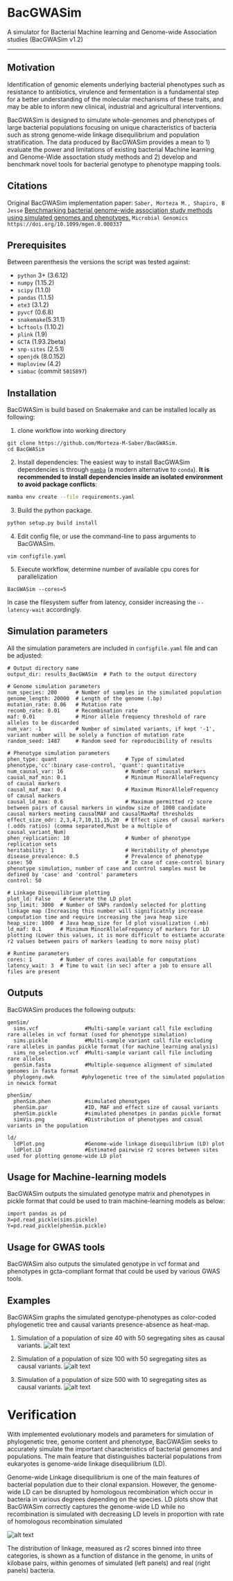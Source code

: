# BacGWASim

A simulator for Bacterial Machine learning and Genome-wide Association studies (BacGWASim v1.2)

---

## Motivation

Identification of genomic elements underlying bacterial phenotypes such as resistance to antibiotics, virulence and fermentation is a fundamental step for a better understanding of the molecular mechanisms of these traits, and may be able to inform new clinical, industrial and agricultural interventions.

BacGWASim is designed to simulate whole-genomes and phenotypes of large bacterial populations focusing on unique characteristics of bacteria such as strong genome-wide linkage disequilibrium and population stratification. The data produced by BacGWASim provides a mean to 1) evaluate the power and limitations of existing bacterial Machine learning and Genome-Wide assoctation study methods and 2) develop and benchmark novel tools for bacterial genotype to phenotype mapping tools.

## Citations

Original BacGWASim implementation paper: `Saber, Morteza M., Shapiro, B Jesse` [Benchmarking bacterial genome-wide association study methods using simulated genomes and phenotypes.](https://www.microbiologyresearch.org/content/journal/mgen/10.1099/mgen.0.000337#tab2) `Microbial Genomics https://doi.org/10.1099/mgen.0.000337`

## Prerequisites

Between parenthesis the versions the script was tested against:

- `python` 3+ (3.6.12)
- `numpy` (1.15.2)
- `scipy` (1.1.0)
- `pandas` (1.1.5)
- `ete3` (3.1.2)
- `pyvcf` (0.6.8)
- `snakemake`(5.31.1)
- `bcftools` (1.10.2)
- `plink` (1.9)
- `GCTA` (1.93.2beta)
- `snp-sites` (2.5.1)
- `openjdk` (8.0.152)
- `Haploview` (4.2)
- `simbac` (commit `5015897`)

## Installation

BacGWASim is build based on Snakemake and can be installed locally as following:

1.  clone workflow into working directory

```
git clone https://github.com/Morteza-M-Saber/BacGWASim.
cd BacGWASim
```

2. Install dependencies:
   The easiest way to install BacGWASim dependencies is through [`mamba`](https://github.com/mamba-org/mamba) (a modern alternative to `conda`). **It is recommended to install dependencies inside an isolated environment to avoid package conflicts**:

```bash
mamba env create --file requirements.yaml
```

3. Build the python package.

```bash
python setup.py build install
```

4. Edit config file, or use the command-line to pass arguments to BacGWASim.

```
vim configfile.yaml
```

5. Execute workflow, determine number of available cpu cores for parallelization

```
BacGWASim --cores=5
```

In case the filesystem suffer from latency, consider increasing the `--latency-wait` accordingly.

## Simulation parameters

All the simulation parameters are included in `configfile.yaml` file and can be adjusted:

```
# Output directory name
output_dir: results_BacGWASim  # Path to the output directory

# Genome simulation parameters
num_species: 200      # Number of samples in the simulated population
genome_length: 20000  # Length of the genome (.bp)
mutation_rate: 0.06   # Mutation rate
recomb_rate: 0.01     # Recombination rate
maf: 0.01             # Minor allele frequency threshold of rare alleles to be discarded
num_var: -1           # Number of simulated variants, if kept '-1', variant number will be solely a function of mutation rate
random_seed: 1487     # Random seed for reproducibility of results

# Phenotype simulation parameters
phen_type: quant                      # Type of simulated phenotype,'cc':binary case-control, 'quant': quantitative
num_causal_var: 16                    # Number of causal markers
causal_maf_min: 0.1                   # Minimum MinorAlleleFrequency of causal markers
causal_maf_max: 0.4                   # Maximum MinorAlleleFrequency of causal markers
causal_ld_max: 0.6                    # Maximum permitted r2 score between pairs of causal markers in window size of 1000 candidate causal markers meeting causalMAF and causalMaxMaf thresholds
effect_size_odr: 2,3,4,7,10,11,15,20  # Effect sizes of causal markers (.odds ratios) (comma separated,Must be a multiple of causal_variant_Num)
phen_replication: 10                  # Number of phenotype replication sets
heritability: 1                       # Heritability of phenotype
disease_prevalence: 0.5               # Prevalence of phenotype
case: 50                              # In case of case-control binary phenotype simulation, number of case and control samples must be defined by 'case' and 'control' parameters
control: 50

# Linkage Disequilibrium plotting
plot_ld: False    # Generate the LD plot
snp_limit: 3000  # Number of SNPs randomly selected for plotting linkage map (Increasing this number will significatnly increase computation time and require increasing the java heap size
heap_size: 1000  # Java heap_size for ld plot visualization (.mb)
ld_maf: 0.1      # Minimum MinorAlleleFrequency of markers for LD plotting (Lower this values, it is more difficult to estiamte accurate r2 values between pairs of markers leading to more noisy plot)

# Runtime parameters
cores: 1         # Number of cores available for computations
latency_wait: 3  # Time to wait (in sec) after a job to ensure all files are present
```

## Outputs

BacGWASim produces the following outputs:

```
genSim/
  sims.vcf               #Multi-sample variant call file excluding rare alleles in vcf format (used for phenotype simulation)
  sims.pickle            #Multi-sample variant call file excluding rare alleles in pandas pickle format (for machine learning analysis)
  sims_no_selection.vcf  #Multi-sample variant call file including rare alleles
  genSim.fasta           #Multiple-sequence alignment of simulated genomes in fasta format
  phylogeny.nwk         #phylogenetic tree of the simulated population in newick format

phenSim/
  phenSim.phen           #simulated phenotypes
  phenSim.par            #ID, MAF and effect size of causal variants
  phenSim.pickle         #simulated phenotpes in pandas pickle format
  simVis.png             #Distribution of phenotypes and casual variants in the population

ld/
  ldPlot.png             #Genome-wide linkage disequilibrium (LD) plot
  ldPlot.LD              #Estimated pairwise r2 scores between sites used for plotting genome-wide LD plot

```

## Usage for Machine-learning models

BacGWASim outputs the simulated genotype matrix and phenotypes in pickle format that could be used to train machine-learning models as below:

```
import pandas as pd
X=pd.read_pickle(sims.pickle)
Y=pd.read_pickle(phenSim.pickle)

```

## Usage for GWAS tools

BacGWASim also outputs the simulated genotype in vcf format and phenotypes in gcta-compliant format that could be used by various GWAS tools.

## Examples

BacGWASim graphs the simulated genotype-phenotypes as color-coded phylogenetic tree and causal variants presence-absence as heat-map.

1. Simulation of a population of size 40 with 50 segregating sites as causal variants.
   ![alt text](https://github.com/Morteza-M-Saber/BacGWASim/blob/master/Img/mytree40_50.png)

2. Simulation of a population of size 100 with 50 segregating sites as causal variants.
   ![alt text](https://github.com/Morteza-M-Saber/BacGWASim/blob/master/Img/mytree100_50.png)

3. Simulation of a population of size 500 with 10 segregating sites as causal variants.
   ![alt text](https://github.com/Morteza-M-Saber/BacGWASim/blob/master/Img/mytree500_10.png)

# Verification

With implemented evolutionary models and parameters for simulation of phylogenetic tree, genome content and phenotype, BacGWASim seeks to accurately simulate the important characteristics of bacterial genomes and populations. The main feature that distinguishes bacterial populations from eukaryotes is genome-wide linkage disequilibrium (LD).

Genome-wide Linkage disequilibrium is one of the main features of bacterial population due to their clonal expansion. However, the genome-wide LD can be disrupted by homologous recombination which occur in bacteria in various degrees depending on the species. LD plots show that BacGWASim correctly captures the genome-wide LD while no recombination is simulated with decreasing LD levels in proportion with rate of homologous recombination simulated

![alt text](https://github.com/Morteza-M-Saber/BacGWASim/blob/master/Img/LDRangeComparison.png)

The distribution of linkage, measured as r2 scores binned into three categories, is shown as a function of distance in the genome, in units of kilobase pairs, within genomes of simulated (left panels) and real (right panels) bacteria.
